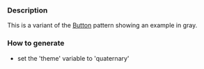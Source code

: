 ### Description
This is a variant of the [Button](./?p=atoms-button) pattern showing an example in gray.

### How to generate
* set the 'theme' variable to 'quaternary'
